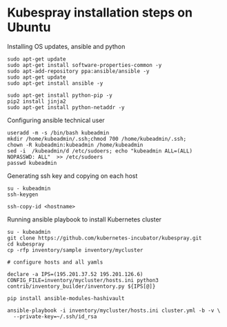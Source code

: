 # Kubespray installation steps on Ubuntu

Installing OS updates, ansible and python

```
sudo apt-get update
sudo apt-get install software-properties-common -y
sudo apt-add-repository ppa:ansible/ansible -y
sudo apt-get update
sudo apt-get install ansible -y

sudo apt-get install python-pip -y
pip2 install jinja2
sudo apt-get install python-netaddr -y
```

Configuring ansible technical user

```
useradd -m -s /bin/bash kubeadmin
mkdir /home/kubeadmin/.ssh;chmod 700 /home/kubeadmin/.ssh;
chown -R kubeadmin:kubeadmin /home/kubeadmin
sed -i  /kubeadmin/d /etc/sudoers; echo "kubeadmin ALL=(ALL)      NOPASSWD: ALL"  >> /etc/sudoers
passwd kubeadmin
```

Generating ssh key and copying on each host

```
su - kubeadmin
ssh-keygen

ssh-copy-id <hostname>
```

Running ansible playbook to install Kubernetes cluster

```
su - kubeadmin
git clone https://github.com/kubernetes-incubator/kubespray.git
cd kubespray
cp -rfp inventory/sample inventory/mycluster

# configure hosts and all yamls

declare -a IPS=(195.201.37.52 195.201.126.6)
CONFIG_FILE=inventory/mycluster/hosts.ini python3 contrib/inventory_builder/inventory.py ${IPS[@]}

pip install ansible-modules-hashivault

ansible-playbook -i inventory/mycluster/hosts.ini cluster.yml -b -v \
  --private-key=~/.ssh/id_rsa
```
